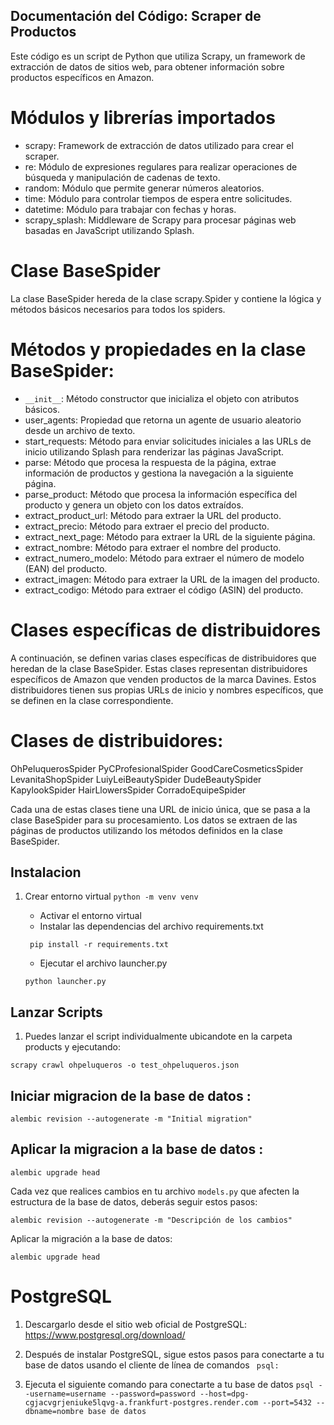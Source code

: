 ## Documentación del Código: Scraper de Productos
Este código es un script de Python que utiliza Scrapy, un framework de extracción de datos de sitios web, para obtener información sobre productos específicos en Amazon.

# Módulos y librerías importados
- scrapy: Framework de extracción de datos utilizado para crear el scraper.
- re: Módulo de expresiones regulares para realizar operaciones de búsqueda y manipulación de cadenas de texto.
- random: Módulo que permite generar números aleatorios.
- time: Módulo para controlar tiempos de espera entre solicitudes.
- datetime: Módulo para trabajar con fechas y horas.
- scrapy_splash: Middleware de Scrapy para procesar páginas web basadas en JavaScript utilizando Splash.

# Clase BaseSpider
La clase BaseSpider hereda de la clase scrapy.Spider y contiene la lógica y métodos básicos necesarios para todos los spiders.

# Métodos y propiedades en la clase BaseSpider:
- `__init__`: Método constructor que inicializa el objeto con atributos básicos.
- user_agents: Propiedad que retorna un agente de usuario aleatorio desde un archivo de texto.
- start_requests: Método para enviar solicitudes iniciales a las URLs de inicio utilizando Splash para renderizar las páginas JavaScript.
- parse: Método que procesa la respuesta de la página, extrae información de productos y gestiona la navegación a la siguiente página.
- parse_product: Método que procesa la información específica del producto y genera un objeto con los datos extraídos.
- extract_product_url: Método para extraer la URL del producto.
- extract_precio: Método para extraer el precio del producto.
- extract_next_page: Método para extraer la URL de la siguiente página.
- extract_nombre: Método para extraer el nombre del producto.
- extract_numero_modelo: Método para extraer el número de modelo (EAN) del producto.
- extract_imagen: Método para extraer la URL de la imagen del producto.
- extract_codigo: Método para extraer el código (ASIN) del producto.

# Clases específicas de distribuidores
A continuación, se definen varias clases específicas de distribuidores que heredan de la clase BaseSpider. Estas clases representan distribuidores específicos de Amazon que venden productos de la marca Davines. Estos distribuidores tienen sus propias URLs de inicio y nombres específicos, que se definen en la clase correspondiente.

# Clases de distribuidores:
OhPeluquerosSpider
PyCProfesionalSpider
GoodCareCosmeticsSpider
LevanitaShopSpider
LuiyLeiBeautySpider
DudeBeautySpider
KapylookSpider
HairLlowersSpider
CorradoEquipeSpider

Cada una de estas clases tiene una URL de inicio única, que se pasa a la clase BaseSpider para su procesamiento. Los datos se extraen de las páginas de productos utilizando los métodos definidos en la clase BaseSpider.


## Instalacion

1. Crear entorno virtual
   `python -m venv venv`

   - Activar el entorno virtual
   - Instalar las dependencias del archivo requirements.txt

   ` pip install -r requirements.txt`

   - Ejecutar el archivo launcher.py

   `python launcher.py`

## Lanzar Scripts

1. Puedes lanzar el script individualmente ubicandote en la carpeta products y ejecutando:

`scrapy crawl ohpeluqueros -o test_ohpeluqueros.json`

## Iniciar migracion de la base de datos :

`alembic revision --autogenerate -m "Initial migration"`

## Aplicar la migracion a la base de datos :

`alembic upgrade head`

Cada vez que realices cambios en tu archivo `models.py` que afecten la estructura de la base de datos, deberás seguir estos pasos:

`alembic revision --autogenerate -m "Descripción de los cambios"`

Aplicar la migración a la base de datos:

`alembic upgrade head`

# PostgreSQL

1. Descargarlo desde el sitio web oficial de PostgreSQL: https://www.postgresql.org/download/

2. Después de instalar PostgreSQL, sigue estos pasos para conectarte a tu base de datos usando el cliente de línea de comandos ` psql:`

3. Ejecuta el siguiente comando para conectarte a tu base de datos
   `psql --username=username --password=password --host=dpg-cgjacvgrjeniuke5lqvg-a.frankfurt-postgres.render.com --port=5432 --dbname=nombre base de datos`
